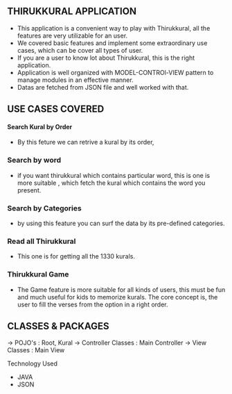 ## THIRUKKURAL APPLICATION

  - This application is a convenient way to play with Thirukkural, all the features are very utilizable for an user. 
  - We covered basic features and implement some extraordinary use cases, which can be cover all types of user.
  - If you are a user to know lot about Thirukkural, this is the right application.
  - Application is well organized with MODEL-CONTROl-VIEW pattern to manage modules in an effective manner.
  - Datas are fetched from JSON file and well worked with that.

## USE CASES COVERED

  #### Search Kural by Order
   - By this feture we can retrive a kural by its order,
  ### Search by word
   - if you want thirukkural which contains particular word, this is one is more suitable , which fetch the kural which contains the word you present.
  ### Search by Categories
  - by using this feature you can surf the data by its pre-defined categories.
  ### Read all Thirukkural
  - This one is for getting all the 1330 kurals.
  ### Thirukkural Game
  - The Game feature is more suitable for all kinds of users, this must be fun and much useful for kids to memorize kurals. The core concept is, the user to fill the verses from the option in a right order.

## CLASSES & PACKAGES
  
  -> POJO's              : Root, Kural
  -> Controller Classes  : Main Controller
  -> View Classes        : Main View
      
Technology Used
- JAVA
- JSON
